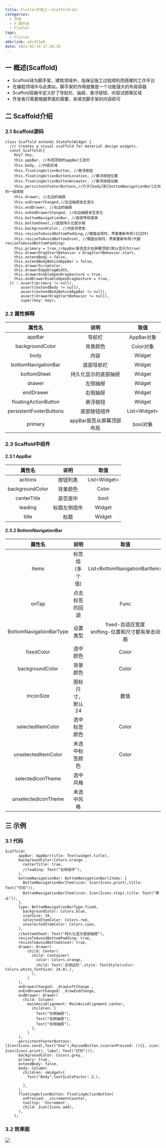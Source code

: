 ```yaml
---
title: Flutter开发之——Scaffold(14)
categories:
  - 开发
  - F-跨平台
  - Flutter
tags:
  - Flutter
abbrlink: a6cd71e0
date: 2021-03-19 17:38:39
---
```

## 一 概述(Scaffold)

* Scaffold译为脚手架，建筑领域中，指保证施工过程顺利而搭建的工作平台
* 在编程领域中与此类似，脚手架的作用就像是一个功能强大的布局容器
* Scaffold容器中定义好了导航栏、抽屉、悬浮按钮、内容试图等区域
* 开发者只需要根据界面的需要，来填充脚手架的内容即可

<!--more-->

## 二 Scaffold介绍

### 2.1 Scaffold源码

```
class Scaffold extends StatefulWidget {
  /// Creates a visual scaffold for material design widgets.
  const Scaffold({
    Key? key,
    this.appBar, //布局顶部的appBar工具栏
    this.body, //内容区域
    this.floatingActionButton, //悬浮按钮
    this.floatingActionButtonLocation, //悬浮按钮位置
    this.floatingActionButtonAnimator, //悬浮按钮动画
    this.persistentFooterButtons,//介于[body]和[bottomNavigationBar]之间的一组按钮
    this.drawer, //左边的抽屉
    this.onDrawerChanged,//左边抽屉发生变化
    this.endDrawer, //右边的抽屉
    this.onEndDrawerChanged, //右边抽屉发生变化
    this.bottomNavigationBar, //底部导航菜单
    this.bottomSheet,//底部持久化提示框
    this.backgroundColor, //内容背景色
    this.resizeToAvoidBottomPadding,//键盘出现时，界面重新布局(已过时)
    this.resizeToAvoidBottomInset, //键盘出现时，界面重新布局(代替resizeToAvoidBottomPadding)
    this.primary = true,//AppBar是否显示在屏幕顶部(默认显示为true)
    this.drawerDragStartBehavior = DragStartBehavior.start,
    this.extendBody = false,
    this.extendBodyBehindAppBar = false,
    this.drawerScrimColor,
    this.drawerEdgeDragWidth,
    this.drawerEnableOpenDragGesture = true,
    this.endDrawerEnableOpenDragGesture = true,
  }) : assert(primary != null),
       assert(extendBody != null),
       assert(extendBodyBehindAppBar != null),
       assert(drawerDragStartBehavior != null),
       super(key: key);

```

### 2.2 属性解释

|         属性名          |           说明           |     取值      |
| :---------------------: | :----------------------: | :-----------: |
|         appBar          |          导航栏          |  AppBar对象   |
|     backgroundColor     |         背景颜色         |   Color对象   |
|          body           |           内容           |    Widget     |
|   bottomNavigationBar   |        底部导航栏        |    Widget     |
|       bottomSheet       |   持久化显示的底部抽屉   |    Widget     |
|         drawer          |         左侧抽屉         |    Widget     |
|        endDrawer        |         右侧抽屉         |    Widget     |
|  floatingActionButton   |         悬浮按钮         |    Widget     |
| persistentFooterButtons |       底部按钮组件       | List\<Widget> |
|         primary         | appBar是否从屏幕顶部布局 |   bool对象    |

### 2.3 Scaffold中组件

#### 2.3.1 AppBar

|     属性名      |     说明     |     取值      |
| :-------------: | :----------: | :-----------: |
|     actions     |   按钮列表   | List\<Widget> |
| backgroundColor |   背景颜色   |     Color     |
|   centerTitle   |   是否居中   |     bool      |
|     leading     | 标题左侧组件 |    Widget     |
|      title      |     标题     |    Widget     |

#### 2.3.2 BottomNavigationBar

|         属性名          |       说明       |                        取值                         |
| :---------------------: | :--------------: | :-------------------------------------------------: |
|          items          |  标签组(多个值)  |           List\<BottomNavigationBarItem>            |
|          onTap          |  点击标签的回调  |                        Func                         |
| BottomNavigationBarType |     设置类型     | fixed-自适应宽度<br>shifting-位置和尺寸都有单击动画 |
|       fixedColor        |     选中颜色     |                        Color                        |
|     backgroundColor     |     背景颜色     |                        Color                        |
|        inconSize        | 图标尺寸，默认24 |                        数值                         |
|    selectedItemColor    |   选中标签颜色   |                        Color                        |
|   unselectedItemColor   |  未选中标签颜色  |                        Color                        |
|    selectedIconTheme    |     选中风格     |                                                     |
|   unselectedIconTheme   |    未选中风格    |                                                     |

## 三 示例

### 3.1 代码

```
Scaffold(
      appBar: AppBar(title: Text(widget.title),
      backgroundColor:Colors.orange ,
        centerTitle: true,
        //leading: Text("左侧组件"),
      ),
      bottomNavigationBar: BottomNavigationBar(items: [
        BottomNavigationBarItem(icon: Icon(Icons.print),title: Text("打印")),
        BottomNavigationBarItem(icon: Icon(Icons.stop),title: Text("停止")),
      ],
      type: BottomNavigationBarType.fixed,
        backgroundColor: Colors.blue,
        iconSize: 34,
        selectedItemColor: Colors.red,
        unselectedItemColor: Colors.cyan,
      ),
      //bottomSheet: Text("持久化显示底部抽屉"),
      resizeToAvoidBottomPadding: true,
      resizeToAvoidBottomInset: true,
      drawer: Drawer(
          child: Center(
            child: Container(
              color: Colors.orange,
              child: Text('左侧边栏',style: TextStyle(color: Colors.white,fontSize: 24.0),),
            ),
          )
      ),
      onDrawerChanged: _drawLeftChange ,
      onEndDrawerChanged: _drawEndChange,
      endDrawer: Drawer(
        child: Column(
          mainAxisAlignment: MainAxisAlignment.center,
            children: [
              Text("右侧抽屉"),
              Text("右侧抽屉"),
              Text("右侧抽屉"),
            ],
          )
      ),
      persistentFooterButtons: [Icon(Icons.send),Text("One"),RaisedButton.icon(onPressed: (){}, icon: Icon(Icons.print), label: Text("打印"))],
      backgroundColor: Colors.grey,
      primary: true,
      extendBody: false,
      body: Column(
        children: <Widget>[
          Text("Body",textScaleFactor: 2,),

        ],
      ),
      floatingActionButton: FloatingActionButton(
        onPressed: _incrementCounter,
        tooltip: 'Increment',
        child: Icon(Icons.add),
      ),
    );
```

### 3.2 效果图

![][1]


[1]:https://cdn.jsdelivr.net/gh/PGzxc/CDN/blog-flutter/flutter-scaffold-sample.gif